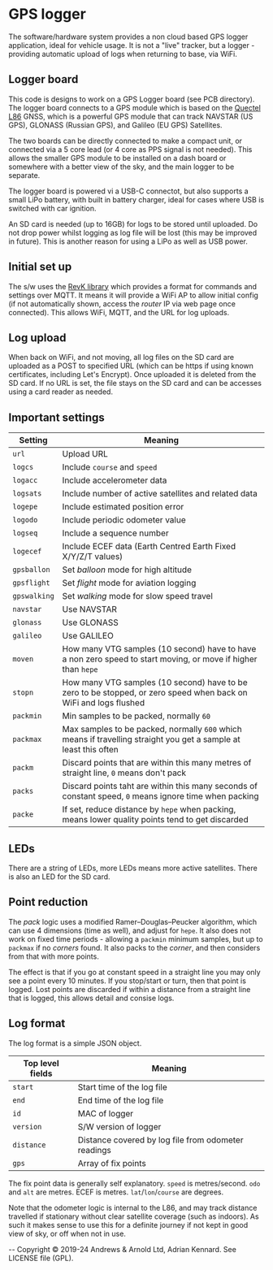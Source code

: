 # GPS logger

The software/hardware system provides a non cloud based GPS logger application, ideal for vehicle usage. It is not a "live" tracker, but a logger - providing automatic upload of logs when returning to base, via WiFi.

## Logger board

This code is designs to work on a GPS Logger board (see PCB directory). The logger board connects to a GPS module which is based on the [Quectel L86](https://www.quectel.com/wp-content/uploads/pdfupload/Quectel_L86_GNSS_Specification_V1.3.pdf) GNSS, which is a powerful GPS module that can track NAVSTAR (US GPS), GLONASS (Russian GPS), and Galileo (EU GPS) Satellites.

The two boards can be directly connected to make a compact unit, or connected via a 5 core lead (or 4 core as PPS signal is not needed). This allows the smaller GPS module to be installed on a dash board or somewhere with a better view of the sky, and the main logger to be separate.

The logger board is powered vi a USB-C connectot, but also supports a small LiPo battery, with built in battery charger, ideal for cases where USB is switched with car ignition.

An SD card is needed (up to 16GB) for logs to be stored until uploaded. Do not drop power whilst logging as log file will be lost (this may be improved in future). This is another reason for using a LiPo as well as USB power.

## Initial set up

The s/w uses the [RevK library](https://github.com/revk/ESP32-RevK) which provides a format for commands and settings over MQTT. It means it will provide a WiFi AP to allow initial config (if not automatically shown, access the *router* IP via web page once connected). This allows WiFi, MQTT, and the URL for log uploads.

## Log upload

When back on WiFi, and not moving, all log files on the SD card are uploaded as a POST to specified URL (which can be https if using known certificates, including Let's Encrypt). Once uploaded it is deleted from the SD card. If no URL is set, the file stays on the SD card and can be accesses using a card reader as needed.

## Important settings

|Setting|Meaning|
|-------|-------|
|`url`|Upload URL|
|`logcs`|Include `course` and `speed`|
|`logacc`|Include accelerometer data|
|`logsats`|Include number of active satellites and related data|
|`logepe`|Include estimated position error|
|`logodo`|Include periodic odometer value|
|`logseq`|Include a sequence number|
|`logecef`|Include ECEF data (Earth Centred Earth Fixed X/Y/Z/T values)|
|`gpsballon`|Set *balloon* mode for high altitude|
|`gpsflight`|Set *flight* mode for aviation logging|
|`gpswalking`|Set *walking* mode for slow speed travel|
|`navstar`|Use NAVSTAR|
|`glonass`|Use GLONASS|
|`galileo`|Use GALILEO|
|`moven`|How many VTG samples (10 second) have to have a non zero speed to start moving, or move if higher than `hepe`|
|`stopn`|How many VTG samples (10 second) have to be zero to be stopped, or zero speed when back on WiFi and logs flushed|
|`packmin`|Min samples to be packed, normally `60`|
|`packmax`|Max samples to be packed, normally `600` which means if travelling straight you get a sample at least this often|
|`packm`|Discard points that are within this many metres of straight line, `0` means don't pack|
|`packs`|Discard points taht are within this many seconds of constant speed, `0` means ignore time when packing|
|`packe`|If set, reduce distance by `hepe` when packing, means lower quality points tend to get discarded|

## LEDs

There are a string of LEDs, more LEDs means more active satellites. There is also an LED for the SD card.

## Point reduction

The *pack* logic uses a modified Ramer–Douglas–Peucker algorithm, which can use 4 dimensions (time as well), and adjust for `hepe`. It also does not work on fixed time periods - allowing a `packmin` minimum samples, but up to `packmax` if no *corners* found. It also packs to the *corner*, and then considers from that with more points.

The effect is that if you go at constant speed in a straight line you may only see a point every 10 minutes. If you stop/start or turn, then that point is logged. Lost points are discarded if within a distance from a straight line that is logged, this allows detail and consise logs.

## Log format

The log format is a simple JSON object.

|Top level fields|Meaning|
|----------------|-------|
|`start`|Start time of the log file|
|`end`|End time of the log file|
|`id`|MAC of logger|
|`version`|S/W version of logger|
|`distance`|Distance covered by log file from odometer readings|
|`gps`|Array of fix points|

The fix point data is generally self explanatory. `speed` is metres/second. `odo` and `alt` are metres. ECEF is metres. `lat`/`lon`/`course` are degrees.

Note that the odometer logic is internal to the L86, and may track distance travelled if stationary without clear satellite coverage (such as indoors). As such it makes sense to use this for a definite journey if not kept in good view of sky, or off when not in use.

--
Copyright © 2019-24 Andrews & Arnold Ltd, Adrian Kennard. See LICENSE file (GPL).
